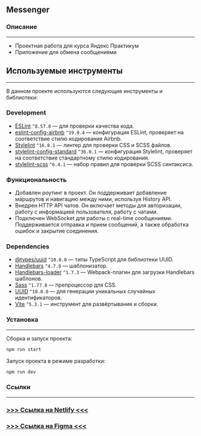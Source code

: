 ## Messenger

### Описание

---

- Проектная работа для курса Яндекс Практикум
- Приложение для обмена сообщениями

## Используемые инструменты

---

В данном проекте используются следующие инструменты и библиотеки:

### Development

- [ESLint](https://eslint.org/) `^8.57.0` — для проверки качества кода.
- [eslint-config-airbnb](https://www.npmjs.com/package/eslint-config-airbnb) `^19.0.4` — конфигурация ESLint, проверяет на соответствие стилю кодирования Airbnb.
- [Stylelint](https://stylelint.io/) `^16.8.1` — линтер для проверки CSS и SCSS файлов.
- [stylelint-config-standard](https://github.com/stylelint/stylelint-config-standard) `^36.0.1` — конфигурация Stylelint, проверяет на соответствие стандартному стилю кодирования.
- [stylelint-scss](https://github.com/stylelint-scss/stylelint-scss) `^6.4.1` — набор правил для проверки SCSS синтаксиса.

### Функциональность

- Добавлен роутинг в проект. Он поддерживает добавление маршрутов и навигацию между ними, используя History API.
- Внедрен HTTP API чатов. Он включает методы для авторизации, работу с информацией пользователя, работу с чатами.
- Подключен WebSocket для работы с real-time сообщениями. Поддерживается отправка и прием сообщений, а также обработка ошибок и закрытие соединения.

### Dependencies

- [@types/uuid](https://www.npmjs.com/package/@types/uuid) `^10.0.0` — типы TypeScript для библиотеки UUID.
- [Handlebars](https://handlebarsjs.com/) `^4.7.8` — шаблонизатор.
- [Handlebars-loader](https://www.npmjs.com/package/handlebars-loader) `^1.7.3` — Webpack-плагин для загрузки Handlebars шаблонов.
- [Sass](https://sass-lang.com/) `^1.77.8` — препроцессор для CSS.
- [UUID](https://www.npmjs.com/package/uuid) `^10.0.0` — для генерации уникальных случайных идентификаторов.
- [Vite](https://vitejs.dev/) `^5.3.1` — инструмент для развёртывания и сборки.

### Установка

---

Сборка и запуск проекта:
```bash
npm run start
```

Запуск проекта в режиме разработки:
```bash
npm run dev
```

### Ссылки

---
### [>>> Ссылка на Netlify <<<](https://yap-messenger.netlify.app/)

### [>>> Ссылка на Figma <<<](https://www.figma.com/design/Pso9dZJBvmmAFRbK6mquAT/Messenger?node-id=6-59&t=tLfgNUe6T19CISOa-1)
